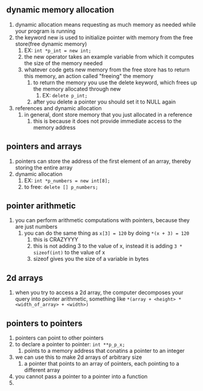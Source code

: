 ## dynamic memory allocation
1. dynamic allocation means requesting as much memory as needed while your program is running
2. the keyword new is used to initialize pointer with memory from the free store(free dynamic memory)
   1. EX: `int *p_int = new int;`
   2. the new operator takes an example variable from which it computes the size of the memory needed
   3. whatever code gets new memory from the free store has to return this memory, an action called "freeing" the memory
      1. to return the memory you use the delete keyword, which frees up the memory allocated through new
         1. EX: `delete p_int;`
      2. after you delete a pointer you should set it to NULL again
3. references and dynamic allocation
   1. in general, dont store memory that you just allocated in a reference
      1. this is because it does not provide immediate access to the memory address

## pointers and arrays
1. pointers can store the address of the first element of an array, thereby storing the entire array
2. dynamic allocation
   1. EX: `int *p_numbers = new int[8];`
   2. to free: `delete [] p_numbers;`
   

## pointer arithmetic
1. you can perform arithmetic computations with pointers, because they are just numbers
   1. you can do the same thing as `x[3] = 120` by doing `*(x + 3) = 120`
      1. this is CRAZYYYY
      2. this is not adding 3 to the value of x, instead it is adding `3 * sizeof(int)` to the value of x
      3. sizeof gives you the size of a variable in bytes


## 2d arrays
1. when you try to access a 2d array, the computer decomposes your query into pointer arithmetic, something like `*(array + <height> * <width_of_array> + <width>)`

## pointers to pointers
1. pointers can point to other pointers
2. to declare a pointer to pointer: `int **p_p_x;`
   1. points to a memory address that conatins a pointer to an integer
3. we can use this to make 2d arrays of arbitrary size
   1. a pointer that points to an array of pointers, each pointing to a different array
4. you cannot pass a pointer to a pointer into a function
5. 